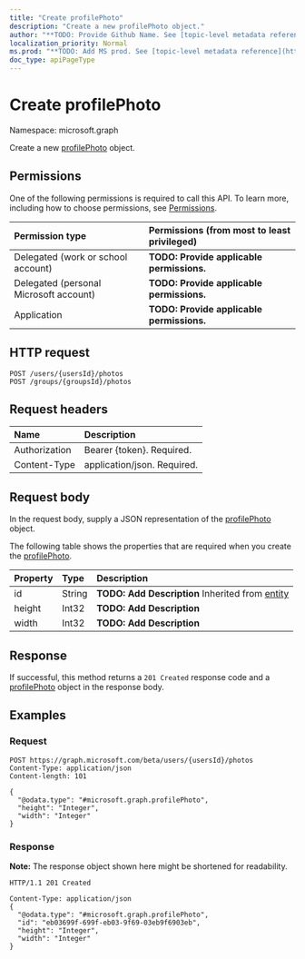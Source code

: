 ```yaml
---
title: "Create profilePhoto"
description: "Create a new profilePhoto object."
author: "**TODO: Provide Github Name. See [topic-level metadata reference](https://msgo.azurewebsites.net/add/document/guidelines/metadata.html#topic-level-metadata)**"
localization_priority: Normal
ms.prod: "**TODO: Add MS prod. See [topic-level metadata reference](https://msgo.azurewebsites.net/add/document/guidelines/metadata.html#topic-level-metadata)**"
doc_type: apiPageType
---
```


# Create profilePhoto
Namespace: microsoft.graph

Create a new [profilePhoto](../resources/profilephoto.md) object.

## Permissions
One of the following permissions is required to call this API. To learn more, including how to choose permissions, see [Permissions](/graph/permissions-reference).

|Permission type|Permissions (from most to least privileged)|
|:---|:---|
|Delegated (work or school account)|**TODO: Provide applicable permissions.**|
|Delegated (personal Microsoft account)|**TODO: Provide applicable permissions.**|
|Application|**TODO: Provide applicable permissions.**|

## HTTP request

<!-- {
  "blockType": "ignored"
}
-->
``` http
POST /users/{usersId}/photos
POST /groups/{groupsId}/photos
```

## Request headers
|Name|Description|
|:---|:---|
|Authorization|Bearer {token}. Required.|
|Content-Type|application/json. Required.|

## Request body
In the request body, supply a JSON representation of the [profilePhoto](../resources/profilephoto.md) object.

The following table shows the properties that are required when you create the [profilePhoto](../resources/profilephoto.md).

|Property|Type|Description|
|:---|:---|:---|
|id|String|**TODO: Add Description** Inherited from [entity](../resources/entity.md)|
|height|Int32|**TODO: Add Description**|
|width|Int32|**TODO: Add Description**|



## Response

If successful, this method returns a `201 Created` response code and a [profilePhoto](../resources/profilephoto.md) object in the response body.

## Examples

### Request
<!-- {
  "blockType": "request",
  "name": "create_profilephoto_from_"
}
-->
``` http
POST https://graph.microsoft.com/beta/users/{usersId}/photos
Content-Type: application/json
Content-length: 101

{
  "@odata.type": "#microsoft.graph.profilePhoto",
  "height": "Integer",
  "width": "Integer"
}
```


### Response
**Note:** The response object shown here might be shortened for readability.
<!-- {
  "blockType": "response",
  "truncated": true,
  "@odata.type": "microsoft.graph.profilePhoto"
}
-->
``` http
HTTP/1.1 201 Created

Content-Type: application/json
{
  "@odata.type": "#microsoft.graph.profilePhoto",
  "id": "eb03699f-699f-eb03-9f69-03eb9f6903eb",
  "height": "Integer",
  "width": "Integer"
}
```

